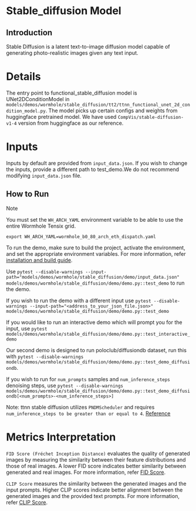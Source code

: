 # Stable_diffusion Model

## Introduction
Stable Diffusion is a latent text-to-image diffusion model capable of generating photo-realistic images given any text input.

# Details
The entry point to  functional_stable_diffusion model is UNet2DConditionModel in `models/demos/wormhole/stable_diffusion/tt2/ttnn_functional_unet_2d_condition_model.py`. The model picks up certain configs and weights from huggingface pretrained model. We have used `CompVis/stable-diffusion-v1-4` version from huggingface as our reference.

# Inputs
Inputs by default are provided from `input_data.json`. If you wish to change the inputs, provide a different path to test_demo.We do not recommend modifying `input_data.json` file.

## How to Run

> [!NOTE]
>
> You must set the `WH_ARCH_YAML` environment variable to be able to use the entire
> Wormhole Tensix grid.
>
> ```
> export WH_ARCH_YAML=wormhole_b0_80_arch_eth_dispatch.yaml
> ```

To run the demo, make sure to build the project, activate the environment, and set the appropriate environment variables.
For more information, refer [installation and build guide](https://github.com/tenstorrent/tt-metal/blob/main/INSTALLING.md).

Use `pytest --disable-warnings --input-path="models/demos/wormhole/stable_diffusion/demo/input_data.json" models/demos/wormhole/stable_diffusion/demo/demo.py::test_demo` to run the demo.

If you wish to run the demo with a different input use `pytest --disable-warnings --input-path="<address_to_your_json_file.json>" models/demos/wormhole/stable_diffusion/demo/demo.py::test_demo`

If you would like to run an interactive demo which will prompt you for the input, use `pytest models/demos/wormhole/stable_diffusion/demo/demo.py::test_interactive_demo`

Our second demo is designed to run poloclub/diffusiondb dataset, run this with `pytest --disable-warnings models/demos/wormhole/stable_diffusion/demo/demo.py::test_demo_diffusiondb`.

If you wish to run for `num_prompts` samples and `num_inference_steps` denoising steps, use `pytest --disable-warnings models/demos/wormhole/stable_diffusion/demo/demo.py::test_demo_diffusiondb[<num_prompts>-<num_inference_steps>]`

Note: ttnn stable diffusion utilizes `PNDMScheduler` and requires `num_inference_steps to be greater than or equal to 4`. [Reference](https://arxiv.org/pdf/2202.09778)

# Metrics  Interpretation
`FID Score (Fréchet Inception Distance)` evaluates the quality of generated images by measuring the similarity between their feature distributions and those of real images. A lower FID score indicates better similarity between generated and real images.
For more information, refer [FID Score](https://lightning.ai/docs/torchmetrics/stable/image/frechet_inception_distance.html).

`CLIP Score` measures the similarity between the generated images and the input prompts. Higher CLIP scores indicate better alignment between the generated images and the provided text prompts.
For more information, refer [CLIP Score](https://lightning.ai/docs/torchmetrics/stable/multimodal/clip_score.html).
